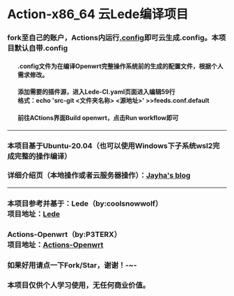 <!DOCTYPE html>
<html lang="en">
<head>
</head>
<body>
    <h1>Action-x86_64 云Lede编译项目</h1>
    <h3>fork至自己的账户，Actions内运行<u>.config</u>即可云生成.config。本项目默认自带.config</h3>
    <ul>
    <h4>.config文件为在编译Openwrt完整操作系统前的生成的配置文件，根据个人需求修改。</h4>
    <h4>添加需要的插件源，进入Lede-CI.yaml页面进入编辑59行<br />格式：echo 'src-git <文件夹名称>  <源地址>' >>feeds.conf.default</h4>
    <h4>前往ACtions界面Build openwrt，点击Run workflow即可</h4>
    </ul>
    <hr size="2px" color="black"/>
    <h3>本项目基于Ubuntu-20.04（也可以使用Windows下子系统wsl2完成完整的操作编译）
    <br /><br />详细介绍页（本地操作或者云服务器操作）：<a href="http://blog.jayha.top">Jayha's blog</a></h3>
    <hr size="2px" color="black"/>
    <h3>本项目参考并基于：Lede（by:coolsnowwolf）
        <br />项目地址：<a href="https://github.com/coolsnowwolf/lede">Lede</a></h3>
    <h3>Actions-Openwrt（by:P3TERX）
        <br />项目地址：<a href="https://github.com/P3TERX/Actions-OpenWrt">Actions-Openwrt</a></h3>
    <h3>如果好用请点一下Fork/Star，谢谢！-~-</h3>
    <h3>本项目仅供个人学习使用，无任何商业价值。</h3>
</body>
</html>